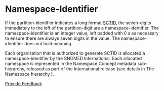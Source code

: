 # Namespace-Identifier

If the partition-identifier indicates a long format [SCTID](../appendices/appendix-b.-specification-reference-information/s/sctid-data-type.md), the seven-digits immediately to the left of the partition-digit are a namespace-identifier. The namespace-identifier is an integer value, left padded with 0 s as necessary to ensure there are always seven digits in the value. The namespace-identifier does not hold meaning.

Each organization that is authorized to generate SCTID is allocated a namespace-identifier by the SNOMED International. Each allocated namespace is represented in the Namespace Concept metadata sub-hierarchy, released as part of the International release (see details in The Namespace hierarchy ).






<a href="https://docs.google.com/forms/d/e/1FAIpQLScTmbZIf0UEQwYDkY27EEWBkaiYkHSbR0_9DmFrMLXoQLyL7Q/viewform?usp=pp_url&entry.1767247133=Release+File+Specification&entry.670899847=Namespace-Identifier" class="button primary">Provide Feedback</a>
